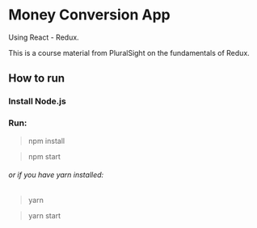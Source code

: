 # Money Conversion App

Using React - Redux.

This is a course material from PluralSight on the fundamentals of Redux.


## How to run
### Install Node.js
### Run:
> npm install

> npm start

###### or if you have yarn installed:
> yarn

> yarn start